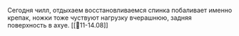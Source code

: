 Сегодня чилл, отдыхаем восстановливаемся спинка побаливает именно крепак, ножки тоже чуствуют нагрузку вчерашнюю, задняя поверхность в ахуе. 
[[📅11-14.08]]